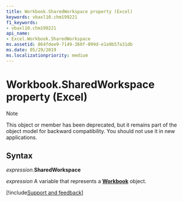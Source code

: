 ```yaml
---
title: Workbook.SharedWorkspace property (Excel)
keywords: vbaxl10.chm199221
f1_keywords:
- vbaxl10.chm199221
api_name:
- Excel.Workbook.SharedWorkspace
ms.assetid: 864fdee9-7149-360f-099d-e1a9b57a31db
ms.date: 05/29/2019
ms.localizationpriority: medium
---
```



# Workbook.SharedWorkspace property (Excel)

> [!NOTE] 
> This object or member has been deprecated, but it remains part of the object model for backward compatibility. You should not use it in new applications.

## Syntax

_expression_.**SharedWorkspace**

_expression_ A variable that represents a **[Workbook](Excel.Workbook.md)** object.



[!include[Support and feedback](~/includes/feedback-boilerplate.md)]